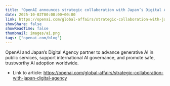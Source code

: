 ```yaml
---
title: "OpenAI announces strategic collaboration with Japan’s Digital Agency"
date: 2025-10-02T00:00:00+00:00
link: https://openai.com/global-affairs/strategic-collaboration-with-japan-digital-agency
showShare: false
showReadTime: false
thumbnail: images/ai.png
tags: ["openai.com/blog"]
---
```

OpenAI and Japan’s Digital Agency partner to advance generative AI in public services, support international AI governance, and promote safe, trustworthy AI adoption worldwide.

- Link to article: https://openai.com/global-affairs/strategic-collaboration-with-japan-digital-agency